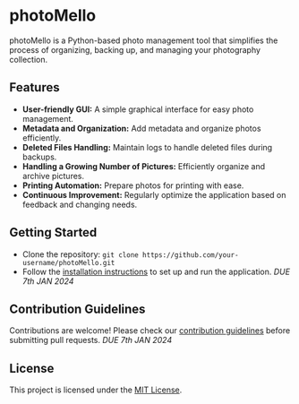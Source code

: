# photoMello

photoMello is a Python-based photo management tool that simplifies the process of organizing, backing up, and managing your photography collection.

## Features

- **User-friendly GUI:** A simple graphical interface for easy photo management.
- **Metadata and Organization:** Add metadata and organize photos efficiently.
- **Deleted Files Handling:** Maintain logs to handle deleted files during backups.
- **Handling a Growing Number of Pictures:** Efficiently organize and archive pictures.
- **Printing Automation:** Prepare photos for printing with ease.
- **Continuous Improvement:** Regularly optimize the application based on feedback and changing needs.


## Getting Started

- Clone the repository: `git clone https://github.com/your-username/photoMello.git`
- Follow the [installation instructions](#) to set up and run the application. *DUE 7th JAN 2024*

## Contribution Guidelines

Contributions are welcome! Please check our [contribution guidelines](CONTRIBUTING.md) before submitting pull requests. *DUE 7th JAN 2024*

## License

This project is licensed under the [MIT License](LICENSE).
